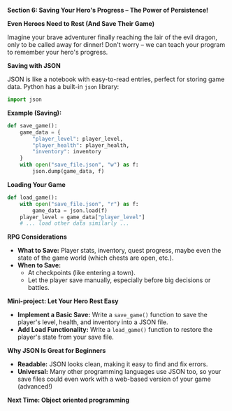 **Section 6: Saving Your Hero's Progress – The Power of Persistence!**

**Even Heroes Need to Rest (And Save Their Game)**

Imagine your brave adventurer finally reaching the lair of the evil dragon, only to be called away for dinner!  Don't worry – we can teach your program to remember your hero's progress.

**Saving with JSON**

JSON is like a notebook with easy-to-read entries, perfect for storing game data.  Python has a built-in `json` library:

```python
import json
```

**Example (Saving):**

```python
def save_game():
    game_data = {
        "player_level": player_level, 
        "player_health": player_health,
        "inventory": inventory
    }
    with open("save_file.json", "w") as f:
        json.dump(game_data, f)  
```

**Loading Your Game**

```python
def load_game():
    with open("save_file.json", "r") as f:
        game_data = json.load(f)
    player_level = game_data["player_level"]
    # ... load other data similarly ...
```

**RPG Considerations**

* **What to Save:**  Player stats, inventory, quest progress, maybe even the state of the game world (which chests are open, etc.).
* **When to Save:**
   *  At checkpoints (like entering a town).
   *  Let the player save manually, especially before big decisions or battles.

**Mini-project:  Let Your Hero Rest Easy**

* **Implement a Basic Save:** Write a `save_game()` function to save the player's level, health, and inventory into a JSON file.
* **Add Load Functionality:** Write a `load_game()` function to restore the player's state from your save file. 

**Why JSON Is Great for Beginners**

* **Readable:** JSON looks clean, making it easy to find and fix errors.
* **Universal:** Many other programming languages use JSON too, so your save files could even work with a web-based version of your game (advanced!)

**Next Time: Object oriented programming**
